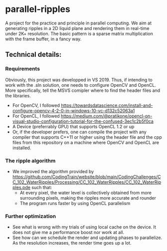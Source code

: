 # parallel-ripples
A project for the practice and principle in parallel computing. We aim at generating ripples in a 2D liquid plane and rendering them in real-time under 2K+ resolution. 
The basic pattern is a sparse matrix multiplication with the frame buffer, in a fancy way.
## Technical details:
### Requirements
Obviously, this project was developped in VS 2019. Thus, if intending to work with the .sln solution, one needs to configure OpenCV and OpenCL. 
More specifically, tell the MSVS comipler where to find the header files and the libraries. 
* For OpenCV, I followed https://towardsdatascience.com/install-and-configure-opencv-4-2-0-in-windows-10-vc-d132c52063a1
* For OpenCL, I followed https://medium.com/@pratikone/opencl-on-visual-studio-configuration-tutorial-for-the-confused-3ec1c2b5f0ca
* A Device (preferrably GPU) that supports OpenCL 1.2 or up
* Or, if the developer prefers, one can compile the project with any compiler that supports C++11 or higher using the header file and the cpp files from this repository
on a machine where OpenCV and OpenCL are installed.

### The ripple algorithm
* We improved the algorithm provided by https://github.com/CodingTrain/website/blob/main/CodingChallenges/CC_102_WaterRipples/Processing/CC_102_WaterRipples/CC_102_WaterRipples.pde such that:
  * At every pixel, the water level is collectively obtained from more surrounding pixels, making the ripples more accurate and rounder
  * The program runs faster by using OpenCL parallelism

### Further optimization
* See what is wrong with my trials of using local cache on the device. It does not give me a performance boost nor work at all.
* See how can we schedule the render and updating phases to parallelize. As the resolution increases, the render time goes up a lot.
